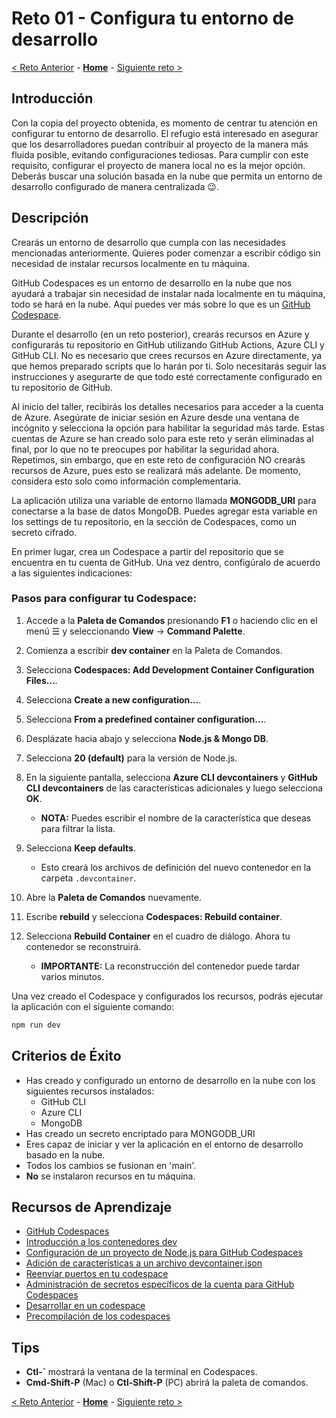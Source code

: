 # Reto 01 - Configura tu entorno de desarrollo

[< Reto Anterior](./Challenge-00.md) - **[Home](../README.md)** - [Siguiente reto >](./Challenge-02.md)

## Introducción

Con la copia del proyecto obtenida, es momento de centrar tu atención en configurar tu entorno de desarrollo. El refugio está interesado en asegurar que los desarrolladores puedan contribuir al proyecto de la manera más fluida posible, evitando configuraciones tediosas. Para cumplir con este requisito, configurar el proyecto de manera local no es la mejor opción. Deberás buscar una solución basada en la nube que permita un entorno de desarrollo configurado de manera centralizada 😉.

## Descripción

Crearás un entorno de desarrollo que cumpla con las necesidades mencionadas anteriormente. Quieres poder comenzar a escribir código sin necesidad de instalar recursos localmente en tu máquina.

GitHub Codespaces es un entorno de desarrollo en la nube que nos ayudará a trabajar sin necesidad de instalar nada localmente en tu máquina, todo se hará en la nube. Aquí puedes ver más sobre lo que es un [GitHub Codespace](https://docs.github.com/es/codespaces/overview).

Durante el desarrollo (en un reto posterior), crearás recursos en Azure y configurarás tu repositorio en GitHub utilizando GitHub Actions, Azure CLI y GitHub CLI. No es necesario que crees recursos en Azure directamente, ya que hemos preparado scripts que lo harán por ti. Solo necesitarás seguir las instrucciones y asegurarte de que todo esté correctamente configurado en tu repositorio de GitHub.

Al inicio del taller, recibirás los detalles necesarios para acceder a la cuenta de Azure. Asegúrate de iniciar sesión en Azure desde una ventana de incógnito y selecciona la opción para habilitar la seguridad más tarde. Estas cuentas de Azure se han creado solo para este reto y serán eliminadas al final, por lo que no te preocupes por habilitar la seguridad ahora. Repetimos, sin embargo, que en este reto de configuración NO crearás recursos de Azure, pues esto se realizará más adelante. De momento, considera esto solo como información complementaria.

La aplicación utiliza una variable de entorno llamada **MONGODB_URI** para conectarse a la base de datos MongoDB. Puedes agregar esta variable en los settings de tu repositorio, en la sección de Codespaces, como un secreto cifrado.

En primer lugar, crea un Codespace a partir del repositorio que se encuentra en tu cuenta de GitHub. Una vez dentro, configúralo de acuerdo a las siguientes indicaciones:

### Pasos para configurar tu Codespace:


1. Accede a la **Paleta de Comandos** presionando **F1** o haciendo clic en el menú ☰ y seleccionando **View** → **Command Palette**.

2. Comienza a escribir **dev container** en la Paleta de Comandos.

3. Selecciona **Codespaces: Add Development Container Configuration Files...**.

4. Selecciona **Create a new configuration...**.

5. Selecciona **From a predefined container configuration...**.

6. Desplázate hacia abajo y selecciona **Node.js & Mongo DB**.

7. Selecciona **20 (default)** para la versión de Node.js.

8. En la siguiente pantalla, selecciona **Azure CLI devcontainers** y **GitHub CLI devcontainers** de las características adicionales y luego selecciona **OK**.

    - **NOTA:** Puedes escribir el nombre de la característica que deseas para filtrar la lista.

9. Selecciona **Keep defaults**.

    - Esto creará los archivos de definición del nuevo contenedor en la carpeta `.devcontainer`.

10. Abre la **Paleta de Comandos** nuevamente.

11. Escribe **rebuild** y selecciona **Codespaces: Rebuild container**.

12. Selecciona **Rebuild Container** en el cuadro de diálogo. Ahora tu contenedor se reconstruirá.

    - **IMPORTANTE:** La reconstrucción del contenedor puede tardar varios minutos.


Una vez creado el Codespace y configurados los recursos, podrás ejecutar la aplicación con el siguiente comando:

```bash
npm run dev
```

## Criterios de Éxito

- Has creado y configurado un entorno de desarrollo en la nube con los siguientes recursos instalados:
  - GitHub CLI
  - Azure CLI
  - MongoDB
- Has creado un secreto encriptado para MONGODB_URI
- Eres capaz de iniciar y ver la aplicación en el entorno de desarrollo basado en la nube.
- Todos los cambios se fusionan en 'main'.
- **No** se instalaron recursos en tu máquina.

## Recursos de Aprendizaje

- [GitHub Codespaces](https://docs.github.com/es/codespaces/overview)
- [Introducción a los contenedores dev](https://docs.github.com/es/codespaces/setting-up-your-project-for-codespaces/adding-a-dev-container-configuration/introduction-to-dev-containers)
- [Configuración de un proyecto de Node.js para GitHub Codespaces](https://docs.github.com/es/codespaces/setting-up-your-project-for-codespaces/adding-a-dev-container-configuration/setting-up-your-nodejs-project-for-codespaces)
- [Adición de características a un archivo devcontainer.json](https://docs.github.com/es/codespaces/setting-up-your-project-for-codespaces/configuring-dev-containers/adding-features-to-a-devcontainer-file)
- [Reenviar puertos en tu codespace](https://docs.github.com/es/codespaces/developing-in-a-codespace/forwarding-ports-in-your-codespace)
- [Administración de secretos específicos de la cuenta para GitHub Codespaces](https://docs.github.com/es/codespaces/managing-your-codespaces/managing-your-account-specific-secrets-for-github-codespaces)
- [Desarrollar en un codespace](https://docs.github.com/es/codespaces/developing-in-a-codespace/developing-in-a-codespace)
- [Precompilación de los codespaces](https://docs.github.com/es/codespaces/prebuilding-your-codespaces)

## Tips

- **Ctl-\`** mostrará la ventana de la terminal en Codespaces.
- **Cmd-Shift-P** (Mac) o **Ctl-Shift-P** (PC) abrirá la paleta de comandos.

[< Reto Anterior](./Challenge-00.md) - **[Home](../README.md)** - [Siguiente reto >](./Challenge-02.md)
